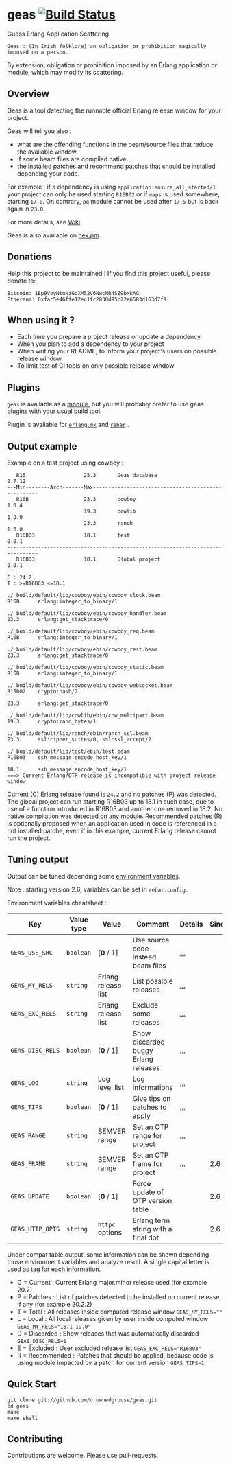 # geas [![Build Status](https://travis-ci.org/crownedgrouse/geas.svg?branch=master)](https://travis-ci.org/crownedgrouse/geas) #

Guess Erlang Application Scattering

``Geas : (In Irish folklore) an obligation or prohibition magically imposed on a person.``

By extension, obligation or prohibition imposed by an Erlang application or module, which may modify its scattering.

## Overview ##

Geas is a tool detecting the runnable official Erlang release window for your project.

Geas will tell you also :

   - what are the offending functions in the beam/source files that reduce the available window.
   - if some beam files are compiled native.
   - the installed patches and recommend patches that should be installed depending your code.

For example , if a dependency is using ``application:ensure_all_started/1`` your project can only be used starting ``R16B02`` or if ``maps`` is used somewhere, starting ``17.0``. On contrary, ``pg`` module cannot be used after ``17.5`` but is back again in ``23.0``.

For more details, see [Wiki](https://github.com/crownedgrouse/geas/wiki).

Geas is also available on [hex.pm](https://hex.pm/packages/geas).

## Donations ##

Help this project to be maintained ! If you find this project useful, please donate to:

    Bitcoin: 1Ep9VoyNtnNiGoXM52V6NwcMh4SZ9bxkAG
    Ethereum: 0xfac5e46ffe12ec1fc2830d95c22e6583d163d7f9 

## When using it ? ##

- Each time you prepare a project release or update a dependency.
- When you plan to add a dependency to your project
- When writing your README, to inform your project's users on possible release window
- To limit test of CI tools on only possible release window

## Plugins ##

``geas`` is available as a [module](https://github.com/crownedgrouse/geas/wiki/Module-API), but you will probably prefer to use geas plugins with your usual build tool.

Plugin is available for [`erlang.mk`](https://github.com/crownedgrouse/geas/wiki/Erlang.mk-plugin) and [`rebar`](https://github.com/crownedgrouse/geas/wiki/Rebar-plugins) .

## Output example ##

Example on a test project using cowboy :

```
   R15                   25.3       Geas database                       2.7.12
---Min--------Arch-------Max----------------------------------------------------
   R16B                  23.3       cowboy                              1.0.4
                         19.3       cowlib                              1.0.0
                         23.3       ranch                               1.0.0
   R16B03                18.1       test                                0.0.1
--------------------------------------------------------------------------------
   R16B03                18.1       Global project                      0.0.1

C : 24.2
T : >=R16B03 <=18.1

./_build/default/lib/cowboy/ebin/cowboy_clock.beam
R16B      erlang:integer_to_binary/1

./_build/default/lib/cowboy/ebin/cowboy_handler.beam
23.3      erlang:get_stacktrace/0

./_build/default/lib/cowboy/ebin/cowboy_req.beam
R16B      erlang:integer_to_binary/1

./_build/default/lib/cowboy/ebin/cowboy_rest.beam
23.3      erlang:get_stacktrace/0

./_build/default/lib/cowboy/ebin/cowboy_static.beam
R16B      erlang:integer_to_binary/1

./_build/default/lib/cowboy/ebin/cowboy_websocket.beam
R15B02    crypto:hash/2

23.3      erlang:get_stacktrace/0

./_build/default/lib/cowlib/ebin/cow_multipart.beam
19.3      crypto:rand_bytes/1

./_build/default/lib/ranch/ebin/ranch_ssl.beam
23.3      ssl:cipher_suites/0, ssl:ssl_accept/2

./_build/default/lib/test/ebin/test.beam
R16B03    ssh_message:encode_host_key/1

18.1      ssh_message:encode_host_key/1
===> Current Erlang/OTP release is incompatible with project release window

```

Current (C) Erlang release found is `24.2` and no patches (P) was detected.
The global project can run starting R16B03 up to 18.1 in such case, due to use of a function introduced in R16B03 and another one removed in 18.2.
No native compilation was detected on any module.
Recommended patches (R) is optionally proposed when an application used in code is referenced in a not installed patche, even if in this example, current Erlang release cannot run the project.

## Tuning output ##

Output can be tuned depending some [environment variables](https://github.com/crownedgrouse/geas/wiki/Tuning-output).

Note : starting version 2.6, variables can be set in `rebar.config`. 

Environment variables cheatsheet :

**Key**          | **Value type** | **Value**             | **Comment**                           | **Details** | **Since** |
-----------------|----------------|-----------------------|---------------------------------------|-------------|--------|
`GEAS_USE_SRC`   | `boolean`      | [**0** / 1]           | Use source code instead beam files    | [...](https://github.com/crownedgrouse/geas/wiki/Tuning-output#using-source-code) | |
`GEAS_MY_RELS`   | `string`       | Erlang release list   | List possible releases                | [...](https://github.com/crownedgrouse/geas/wiki/Tuning-output#listing-possible-releases) | |
`GEAS_EXC_RELS`  | `string`       | Erlang release list   | Exclude some releases                 | [...](https://github.com/crownedgrouse/geas/wiki/Tuning-output#exclude-some-releases) | |
`GEAS_DISC_RELS` | `boolean`      | [**0** / 1]           | Show discarded buggy Erlang releases  | [...](https://github.com/crownedgrouse/geas/wiki/Tuning-output#discard-some-releases) | |
`GEAS_LOG`       | `string`       | Log level list        | Log informations                      | [...](https://github.com/crownedgrouse/geas/wiki/Tuning-output#log-informations) | |
`GEAS_TIPS`      | `boolean`      | [**0** / 1]           | Give tips on patches to apply         | [...](https://github.com/crownedgrouse/geas/wiki/Tuning-output#tips) | |
`GEAS_RANGE`     | `string`       | SEMVER range          | Set an OTP range for project          | [...](https://github.com/crownedgrouse/geas/wiki/SEMVER-range-and-frame) | |
`GEAS_FRAME`     | `string`       | SEMVER range          | Set an OTP frame for project          | [...](https://github.com/crownedgrouse/geas/wiki/SEMVER-range-and-frame) | 2.6 |
`GEAS_UPDATE`    | `boolean`      | [**0** / 1]           | Force update of OTP version table     |            | 2.6 |
`GEAS_HTTP_OPTS` | `string`       | `httpc` options       | Erlang term string with a final dot   |            | 2.6 |


Under compat table output, some information can be shown depending those environment variables and analyze result.
A single capital letter is used as tag for each information.

   - C = Current : Current Erlang major.minor release used (for example 20.2)
   - P = Patches : List of patches detected to be installed on current release, if any (for example 20.2.2)
   - T = Total   : All releases inside computed release window
      `GEAS_MY_RELS=""`
   - L = Local   : All local releases given by user inside computed window
      `GEAS_MY_RELS="18.1 19.0"`
   - D = Discarded  : Show releases that was automatically discarded
      `GEAS_DISC_RELS=1`
   - E = Excluded  : User excluded release list
      `GEAS_EXC_RELS="R16B03"`
   - R = Recommended : Patches that should be applied, because code is using module impacted by a patch for current version
         `GEAS_TIPS=1`

## Quick Start ##

```
git clone git://github.com/crownedgrouse/geas.git
cd geas
make
make shell
```

## Contributing ##

Contributions are welcome. Please use pull-requests.

